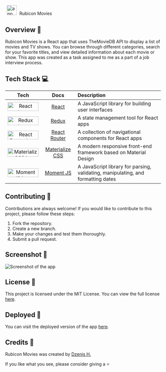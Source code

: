 ##

<img src="https://raw.githubusercontent.com/dzenis-h/reactive-movies/master/public/favicon.ico" alt="app logo" width="32" height="32" style="padding: 5px"> Rubicon Movies

## Overview 📝 ##

Rubicon Movies is a React app that uses TheMovieDB API to display a list of movies and TV shows. You can browse through different categories, search for your favorite titles, and view detailed information about each movie or show. This app was created as a task assigned to me as a part of a job interview process.

## Tech Stack 💻 ##

| Tech | Docs | Description |
| :---: | :---: | :--- |
| <img src="https://img.shields.io/badge/-React-blue?logo=react&logoColor=white&style=for-the-badge" alt="React logo" width="100" height="28"> | [React](https://reactjs.org/docs/getting-started.html) | A JavaScript library for building user interfaces |
| <img src="https://img.shields.io/badge/-Redux-purple?logo=redux&logoColor=white&style=for-the-badge" alt="Redux logo" width="100" height="28"> | [Redux](https://redux.js.org/introduction/getting-started) | A state management tool for React apps |
| <img src="https://img.shields.io/badge/-React%20Router-brightgreen?logo=react-router&logoColor=white&style=for-the-badge" alt="React Router logo" width="100" height="28"> | [React Router](https://reactrouter.com/web/guides/quick-start) | A collection of navigational components for React apps |
| <img src="https://img.shields.io/badge/-Materialize%20CSS-red?logo=materialize-css&logoColor=white&style=for-the-badge" alt="Materialize CSS logo" width="100" height="28"> | [Materialize CSS](https://materializecss.com/getting-started.html) | A modern responsive front-end framework based on Material Design |
| <img src="https://img.shields.io/badge/-Moment%20JS-yellow?logo=moment.js&logoColor=white&style=for-the-badge" alt="Moment JS logo" width="100" height="28"> | [Moment JS](https://momentjs.com/docs/) | A JavaScript library for parsing, validating, manipulating, and formatting dates |

## Contributing 🙌 ##

Contributions are always welcome! If you would like to contribute to this project, please follow these steps:
1. Fork the repository.
2. Create a new branch.
3. Make your changes and test them thoroughly.
4. Submit a pull request.

## Screenshot 📸 ##

![Screenshot of the app](https://raw.githubusercontent.com/dzenis-h/reactive-movies/master/final.jpg?export=view)

## License 📄 ##

This project is licensed under the MIT License. You can view the full license [here](https://docs.google.com/document/d/11WK7tVoTFRMcWCuGZQCRWxEsDUEJ_6ArtfV-NjWcBCU/edit?usp=sharing).

## Deployed 🚀 ##

You can visit the deployed version of the app [here](https://reactive-movies.web.app).

## Credits 👏 ##

Rubicon Movies was created by [Dzenis H.](https://www.dzenis.tech)

If you like what you see, please consider giving a ⭐️
